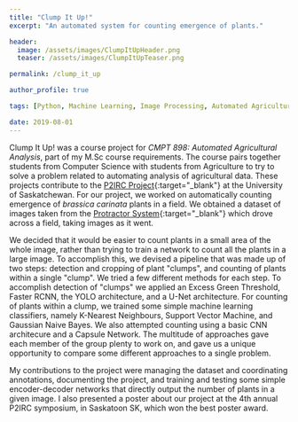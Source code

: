 ```yaml
---
title: "Clump It Up!"
excerpt: "An automated system for counting emergence of plants."

header:
  image: /assets/images/ClumpItUpHeader.png
  teaser: /assets/images/ClumpItUpTeaser.png

permalink: /clump_it_up

author_profile: true

tags: [Python, Machine Learning, Image Processing, Automated Agriculture, P2IRC, Object Detection, Segmentation]

date: 2019-08-01
---
```


Clump It Up! was a course project for _CMPT 898: Automated Agricultural Analysis_, part of my M.Sc course requirements.  The course pairs together students from Computer Science with students from Agriculture to try to solve a problem related to automating analysis of agricultural data.  These projects contribute to the [P2IRC Project](https://p2irc.usask.ca/){:target="_blank"} at the University of Saskatchewan.  For our project, we worked on automatically counting emergence of _brassica carinata_ plants in a field.  We obtained a dataset of images taken from the [Protractor System](https://openaccess.thecvf.com/content_CVPRW_2019/html/CVPPP/Higgs_ProTractor_A_Lightweight_Ground_Imaging_and_Analysis_System_for_Early-Season_CVPRW_2019_paper.html){:target="_blank"} which drove across a field, taking images as it went.  

We decided that it would be easier to count plants in a small area of the whole image, rather than trying to train a network to count all the plants in a large image.  To accomplish this, we devised a pipeline that was made up of two steps: detection and cropping of plant "clumps", and counting of plants within a single "clump".  We tried a few different methods for each step.  To accomplish detection of "clumps" we applied an Excess Green Threshold, Faster RCNN, the YOLO architecture, and a U-Net architecture.  For counting of plants within a clump, we trained some simple machine learning classifiers, namely K-Nearest Neighbours, Support Vector Machine, and Gaussian Naive Bayes.  We also attempted counting using a basic CNN architecure and a Capsule Network.  The multitude of approaches gave each member of the group plenty to work on, and gave us a unique opportunity to compare some different approaches to a single problem.  

My contributions to the project were managing the dataset and coordinating annotations, documenting the project, and training and testing some simple encoder-decoder networks that directly output the number of plants in a given image.  I also presented a poster about our project at the 4th annual P2IRC symposium, in Saskatoon SK, which won the best poster award.     

